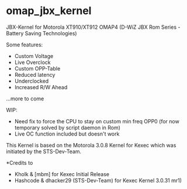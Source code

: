 omap_jbx_kernel
===============

JBX-Kernel for Motorola XT910/XT912 OMAP4 (D-WiZ JBX Rom Series - Battery Saving Technologies)



Some features:

- Custom Voltage
- Live Overclock
- Custom OPP-Table
- Reduced latency
- Underclocked
- Increased R/W Ahead


...more to come



WIP:

- Need fix to force the CPU to stay on custom min freq OPP0 (for now temporary solved by script daemon in Rom)
- Live OC function included but doesn't work


This Kernel is based on the Motorola 3.0.8 Kernel for Kexec which was initiated by the STS-Dev-Team.


*Credits to 

- Kholk & [mbm] for Kexec Initial Release
- Hashcode & dhacker29 (STS-Dev-Team) for Kexec Kernel 3.0.31 mr1)
